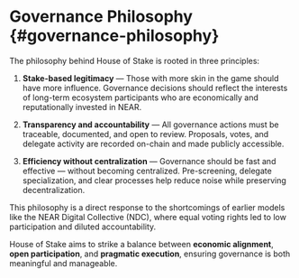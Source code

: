 # Governance Philosophy {#governance-philosophy}

The philosophy behind House of Stake is rooted in three principles:

1. **Stake-based legitimacy** — Those with more skin in the game should have more influence. Governance decisions should reflect the interests of long-term ecosystem participants who are economically and reputationally invested in NEAR.

2. **Transparency and accountability** — All governance actions must be traceable, documented, and open to review. Proposals, votes, and delegate activity are recorded on-chain and made publicly accessible.

3. **Efficiency without centralization** — Governance should be fast and effective — without becoming centralized. Pre-screening, delegate specialization, and clear processes help reduce noise while preserving decentralization.

This philosophy is a direct response to the shortcomings of earlier models like the NEAR Digital Collective (NDC), where equal voting rights led to low participation and diluted accountability.

House of Stake aims to strike a balance between **economic alignment**, **open participation**, and **pragmatic execution**, ensuring governance is both meaningful and manageable.
